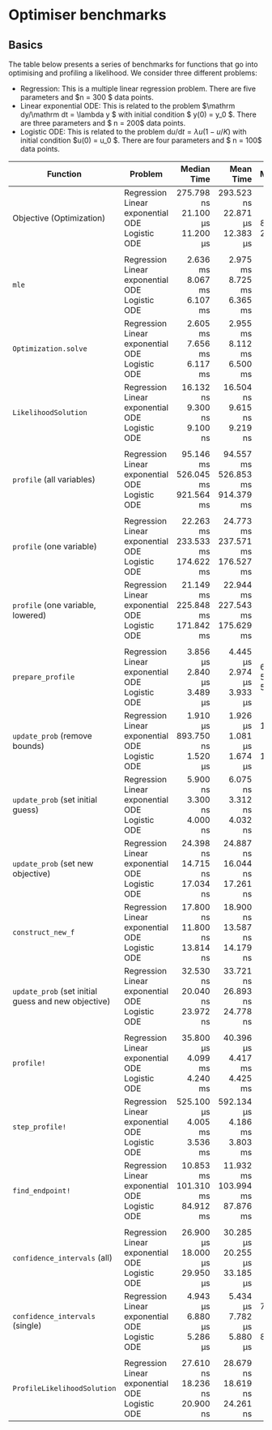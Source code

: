 # Optimiser benchmarks
## Basics
The table below presents a series of benchmarks for functions that go into 
optimising and profiling a likelihood. We consider three different problems:
   - Regression: This is a multiple linear regression problem. There are five parameters and    $n = 300 $ data points.
   - Linear exponential ODE: This is related to the problem     $\mathrm dy/\mathrm dt = \lambda y $ with initial condition   $ y(0) = y_0   $. There are three parameters and $ n = 200$ data points.
   - Logistic ODE: This is related to the problem     $\mathrm du/\mathrm dt = \lambda u (1 - u/K)$ with initial condition   $u(0) = u_0  $.    There are four parameters and   $ n = 100$ data points.

| Function | Problem | Median Time | Mean Time | Memory | Allocations |
|---|---|--:|--:|--:|--:|
| Objective (Optimization) | Regression<br>Linear exponential ODE<br>Logistic ODE | 275.798 ns<br>21.100 μs<br>11.200 μs | 293.523 ns<br>22.871 μs<br>12.383 μs | 80 bytes<br>8.08 KiB<br>2.45 KiB | 2<br>13<br>12 |
| | | | | | |
| `mle` | Regression<br>Linear exponential ODE<br>Logistic ODE | 2.636 ms<br>8.067 ms<br>6.107 ms | 2.975 ms<br>8.725 ms<br>6.365 ms | 3.52 MiB<br>2.92 MiB<br>1.19 MiB | 8486<br>6939<br>8519 |
| `Optimization.solve` | Regression<br>Linear exponential ODE<br>Logistic ODE | 2.605 ms<br>7.656 ms<br>6.117 ms | 2.955 ms<br>8.112 ms<br>6.500 ms | 3.52 MiB<br>2.92 MiB<br>1.19 MiB | 8486<br>6939<br>8519 |
| `LikelihoodSolution` | Regression<br>Linear exponential ODE<br>Logistic ODE | 16.132 ns<br>9.300 ns<br>9.100 ns | 16.504 ns<br>9.615 ns<br>9.219 ns | 0 bytes<br>0 bytes<br>0 bytes | 0<br>0<br>0 |
| | | | | | |
| `profile` (all variables) | Regression<br>Linear exponential ODE<br>Logistic ODE | 95.146 ms<br>526.045 ms<br>921.564 ms | 94.557 ms<br>526.853 ms<br>914.379 ms | 102.66 MiB<br>199.22 MiB<br>222.56 MiB | 634270<br>861736<br>2708232 |
| | | | | | |
| `profile` (one variable) | Regression<br>Linear exponential ODE<br>Logistic ODE | 22.263 ms<br>233.533 ms<br>174.622 ms | 24.773 ms<br>237.571 ms<br>176.527 ms | 25.13 MiB<br>84.46 MiB<br>42.12 MiB | 150089<br>359831<br>511403 |
| `profile` (one variable, lowered) | Regression<br>Linear exponential ODE<br>Logistic ODE | 21.149 ms<br>225.848 ms<br>171.842 ms | 22.944 ms<br>227.543 ms<br>175.629 ms | 25.13 MiB<br>84.46 MiB<br>42.12 MiB | 150089<br>359831<br>511403 |
| | | | | | |
| `prepare_profile` | Regression<br>Linear exponential ODE<br>Logistic ODE | 3.856 μs<br>2.840 μs<br>3.489 μs | 4.445 μs<br>2.974 μs<br>3.933 μs | 6.23 KiB<br>5.09 KiB<br>5.64 KiB | 80<br>50<br>65 |
| `update_prob` (remove bounds) | Regression<br>Linear exponential ODE<br>Logistic ODE | 1.910 μs<br>893.750 ns<br>1.520 μs | 1.926 μs<br>1.081 μs<br>1.674 μs | 1.50 KiB<br>864 bytes<br>1.16 KiB | 46<br>26<br>36 |
| `update_prob` (set initial guess) | Regression<br>Linear exponential ODE<br>Logistic ODE | 5.900 ns<br>3.300 ns<br>4.000 ns | 6.075 ns<br>3.312 ns<br>4.032 ns | 0 bytes<br>0 bytes<br>0 bytes | 0<br>0<br>0 |
| `update_prob` (set new objective) | Regression<br>Linear exponential ODE<br>Logistic ODE | 24.398 ns<br>14.715 ns<br>17.034 ns | 24.887 ns<br>16.044 ns<br>17.261 ns | 0 bytes<br>0 bytes<br>0 bytes | 0<br>0<br>0 |
| `construct_new_f` | Regression<br>Linear exponential ODE<br>Logistic ODE | 17.800 ns<br>11.800 ns<br>13.814 ns | 18.900 ns<br>13.587 ns<br>14.179 ns | 0 bytes<br>0 bytes<br>0 bytes | 0<br>0<br>0 |
| `update_prob` (set initial guess and new objective) | Regression<br>Linear exponential ODE<br>Logistic ODE | 32.530 ns<br>20.040 ns<br>23.972 ns | 33.721 ns<br>26.893 ns<br>24.778 ns | 0 bytes<br>0 bytes<br>0 bytes | 0<br>0<br>0 |
| | | | | | |
| `profile!` | Regression<br>Linear exponential ODE<br>Logistic ODE | 35.800 μs<br>4.099 ms<br>4.240 ms | 40.396 μs<br>4.417 ms<br>4.425 ms | 37.66 KiB<br>1.59 MiB<br>1.10 MiB | 242<br>6794<br>13348 |
| `step_profile!` | Regression<br>Linear exponential ODE<br>Logistic ODE | 525.100 μs<br>4.005 ms<br>3.536 ms | 592.134 μs<br>4.186 ms<br>3.803 ms | 607.62 KiB<br>1.53 MiB<br>922.09 KiB | 3389<br>6498<br>10929 |
| `find_endpoint!` | Regression<br>Linear exponential ODE<br>Logistic ODE | 10.853 ms<br>101.310 ms<br>84.912 ms | 11.932 ms<br>103.994 ms<br>87.876 ms | 12.72 MiB<br>40.65 MiB<br>18.85 MiB | 75905<br>173190<br>228835 |
| | | | | | |
| `confidence_intervals` (all) | Regression<br>Linear exponential ODE<br>Logistic ODE | 26.900 μs<br>18.000 μs<br>29.950 μs | 30.285 μs<br>20.255 μs<br>33.185 μs | 41.41 KiB<br>26.67 KiB<br>45.34 KiB | 70<br>44<br>57 |
| `confidence_intervals` (single) | Regression<br>Linear exponential ODE<br>Logistic ODE | 4.943 μs<br>6.880 μs<br>5.286 μs | 5.434 μs<br>7.782 μs<br>5.880 μs | 7.39 KiB<br>11.06 KiB<br>8.22 KiB | 13<br>13<br>13 |
| | | | | | |
| `ProfileLikelihoodSolution` | Regression<br>Linear exponential ODE<br>Logistic ODE | 27.610 ns<br>18.236 ns<br>20.900 ns | 28.679 ns<br>18.619 ns<br>24.261 ns | 0 bytes<br>0 bytes<br>0 bytes | 0<br>0<br>0 |
